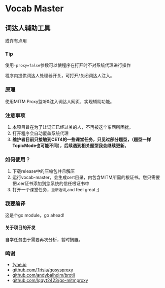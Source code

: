 # Vocab Master

## 词达人辅助工具
或许有点用

### Tip
使用```-proxy=false```参数可以使程序在打开时不对系统代理进行操作

程序内提供词达人处理器开关，可打开/关闭词达人注入。

### 原理
使用MITM Proxy监听&注入词达人网页，实现辅助功能。

### 注意事项
1. 本项目旨在为了让词汇已经过关的人，不再被这个东西所困扰。
2. 打开程序会自动覆盖系统代理
3. **维护者目前只接触到CET4的一些课堂任务，只见过部分题型，（题型一样TopicMode也可能不同），后续遇到相关题型我会继续更新。**

### 如何使用？
1. 下载release中的压缩包并且解压
2. 运行vocab-master，会生成cert目录，内包含MITM所需的根证书。您只需要把.cer证书添加到您系统的信任根证书中
3. 打开一个课堂任务，```重新选词```,and feel great ;)

### 我要编译
这是个go module，go ahead!

#### 关于项目的开发
自学任务由于需要再次分析，暂时搁置。

### 鸣谢
- [fyne.io](https://fyne.io)
- [github.com/Trisia/gosysproxy](https://github.com/Trisia/gosysproxy)
- [github.com/andybalholm/brotli](https://github.com/andybalholm/brotli)
- [github.com/lqqyt2423/go-mitmproxy](https://github.com/lqqyt2423/go-mitmproxy)